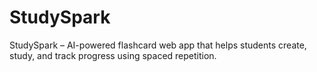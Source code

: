 # StudySpark
StudySpark – AI-powered flashcard web app that helps students create, study, and track progress using spaced repetition.
